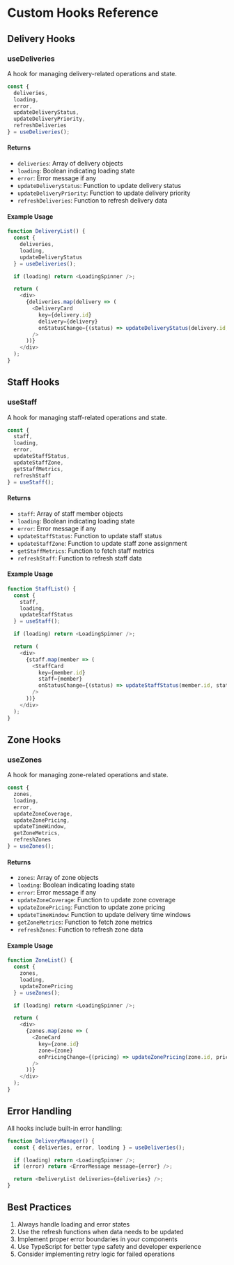 # Custom Hooks Reference

## Delivery Hooks

### useDeliveries

A hook for managing delivery-related operations and state.

```typescript
const {
  deliveries,
  loading,
  error,
  updateDeliveryStatus,
  updateDeliveryPriority,
  refreshDeliveries
} = useDeliveries();
```

#### Returns
- `deliveries`: Array of delivery objects
- `loading`: Boolean indicating loading state
- `error`: Error message if any
- `updateDeliveryStatus`: Function to update delivery status
- `updateDeliveryPriority`: Function to update delivery priority
- `refreshDeliveries`: Function to refresh delivery data

#### Example Usage
```typescript
function DeliveryList() {
  const {
    deliveries,
    loading,
    updateDeliveryStatus
  } = useDeliveries();

  if (loading) return <LoadingSpinner />;

  return (
    <div>
      {deliveries.map(delivery => (
        <DeliveryCard
          key={delivery.id}
          delivery={delivery}
          onStatusChange={(status) => updateDeliveryStatus(delivery.id, status)}
        />
      ))}
    </div>
  );
}
```

## Staff Hooks

### useStaff

A hook for managing staff-related operations and state.

```typescript
const {
  staff,
  loading,
  error,
  updateStaffStatus,
  updateStaffZone,
  getStaffMetrics,
  refreshStaff
} = useStaff();
```

#### Returns
- `staff`: Array of staff member objects
- `loading`: Boolean indicating loading state
- `error`: Error message if any
- `updateStaffStatus`: Function to update staff status
- `updateStaffZone`: Function to update staff zone assignment
- `getStaffMetrics`: Function to fetch staff metrics
- `refreshStaff`: Function to refresh staff data

#### Example Usage
```typescript
function StaffList() {
  const {
    staff,
    loading,
    updateStaffStatus
  } = useStaff();

  if (loading) return <LoadingSpinner />;

  return (
    <div>
      {staff.map(member => (
        <StaffCard
          key={member.id}
          staff={member}
          onStatusChange={(status) => updateStaffStatus(member.id, status)}
        />
      ))}
    </div>
  );
}
```

## Zone Hooks

### useZones

A hook for managing zone-related operations and state.

```typescript
const {
  zones,
  loading,
  error,
  updateZoneCoverage,
  updateZonePricing,
  updateTimeWindow,
  getZoneMetrics,
  refreshZones
} = useZones();
```

#### Returns
- `zones`: Array of zone objects
- `loading`: Boolean indicating loading state
- `error`: Error message if any
- `updateZoneCoverage`: Function to update zone coverage
- `updateZonePricing`: Function to update zone pricing
- `updateTimeWindow`: Function to update delivery time windows
- `getZoneMetrics`: Function to fetch zone metrics
- `refreshZones`: Function to refresh zone data

#### Example Usage
```typescript
function ZoneList() {
  const {
    zones,
    loading,
    updateZonePricing
  } = useZones();

  if (loading) return <LoadingSpinner />;

  return (
    <div>
      {zones.map(zone => (
        <ZoneCard
          key={zone.id}
          zone={zone}
          onPricingChange={(pricing) => updateZonePricing(zone.id, pricing)}
        />
      ))}
    </div>
  );
}
```

## Error Handling

All hooks include built-in error handling:

```typescript
function DeliveryManager() {
  const { deliveries, error, loading } = useDeliveries();

  if (loading) return <LoadingSpinner />;
  if (error) return <ErrorMessage message={error} />;

  return <DeliveryList deliveries={deliveries} />;
}
```

## Best Practices

1. Always handle loading and error states
2. Use the refresh functions when data needs to be updated
3. Implement proper error boundaries in your components
4. Use TypeScript for better type safety and developer experience
5. Consider implementing retry logic for failed operations
